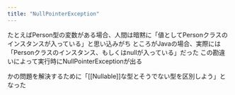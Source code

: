 ```yaml
---
title: "NullPointerException"
---
```


たとえばPerson型の変数がある場合、人間は暗黙に「値としてPersonクラスのインスタンスが入っている」と思い込みがち
ところがJavaの場合、実際には「Personクラスのインスタンス、もしくはnullが入っている」だった
この勘違いによって実行時にNullPointerExceptionが出る

かの問題を解決するために「[[Nullable]]な型とそうでない型を区別しよう」となった

